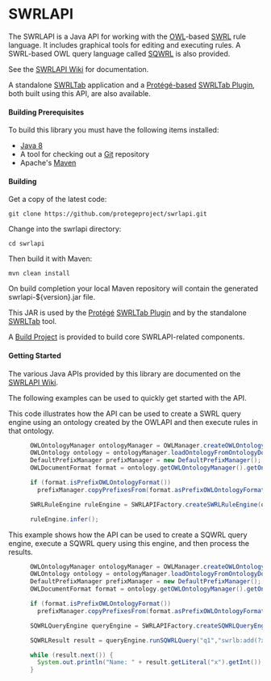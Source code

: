 SWRLAPI
=======

The SWRLAPI is a Java API for working with the [OWL](http://en.wikipedia.org/wiki/Web_Ontology_Language)-based [SWRL](http://www.w3.org/Submission/SWRL/) rule language. 
It includes graphical tools for editing and executing rules. 
A SWRL-based OWL query language called [SQWRL](https://github.com/protegeproject/swrlapi/wiki/SQWRL) is also provided.

See the [SWRLAPI Wiki](https://github.com/protegeproject/swrlapi/wiki) for documentation.

A standalone [SWRLTab](https://github.com/protegeproject/swrltab) application and a [Protégé-based](http://protege.stanford.edu/) 
[SWRLTab Plugin](https://github.com/protegeproject/swrltab-plugin), both built using this API, are also available. 

#### Building Prerequisites

To build this library you must have the following items installed:

+ [Java 8](http://www.oracle.com/technetwork/java/javase/downloads/index.html)
+ A tool for checking out a [Git](http://git-scm.com/) repository
+ Apache's [Maven](http://maven.apache.org/index.html)

#### Building

Get a copy of the latest code:

    git clone https://github.com/protegeproject/swrlapi.git 

Change into the swrlapi directory:

    cd swrlapi

Then build it with Maven:

    mvn clean install

On build completion your local Maven repository will contain the generated swrlapi-${version}.jar file.

This JAR is used by the [Protégé](http://protege.stanford.edu/) [SWRLTab Plugin](https://github.com/protegeproject/swrltab-plugin)
and by the standalone [SWRLTab](https://github.com/protegeproject/swrltab) tool.

A [Build Project](https://github.com/protegeproject/swrltab-project) is provided to build core SWRLAPI-related components.

#### Getting Started

The various Java APIs provided by this library are documented on the [SWRLAPI Wiki](https://github.com/protegeproject/swrlapi/wiki).

The following examples can be used to quickly get started with the API.

This code illustrates how the API can be used to create a SWRL query engine using an ontology 
created by the OWLAPI and then execute rules in that ontology.

```java
      OWLOntologyManager ontologyManager = OWLManager.createOWLOntologyManager();
      OWLOntology ontology = ontologyManager.loadOntologyFromOntologyDocument(new File("/myontologies/Ont1.owl"));
      DefaultPrefixManager prefixManager = new DefaultPrefixManager();
      OWLDocumentFormat format = ontology.getOWLOntologyManager().getOntologyFormat(ontology);

      if (format.isPrefixOWLOntologyFormat())
        prefixManager.copyPrefixesFrom(format.asPrefixOWLOntologyFormat().getPrefixName2PrefixMap());

      SWRLRuleEngine ruleEngine = SWRLAPIFactory.createSWRLRuleEngine(ontology, prefixManager);

      ruleEngine.infer();
```

This example shows how the API can be used to create a SQWRL query engine, execute a SQWRL query using
this engine, and then process the results.

```java
      OWLOntologyManager ontologyManager = OWLManager.createOWLOntologyManager();
      OWLOntology ontology = ontologyManager.loadOntologyFromOntologyDocument(new File("/myontologies/Ont1.owl"));
      DefaultPrefixManager prefixManager = new DefaultPrefixManager();
      OWLDocumentFormat format = ontology.getOWLOntologyManager().getOntologyFormat(ontology);

      if (format.isPrefixOWLOntologyFormat())
        prefixManager.copyPrefixesFrom(format.asPrefixOWLOntologyFormat().getPrefixName2PrefixMap());

      SQWRLQueryEngine queryEngine = SWRLAPIFactory.createSQWRLQueryEngine(ontology, prefixManager);

      SQWRLResult result = queryEngine.runSQWRLQuery("q1","swrlb:add(?x, 2, 2) -> sqwrl:select(?x)");

      while (result.next()) {
        System.out.println("Name: " + result.getLiteral("x").getInt());
      }
```
